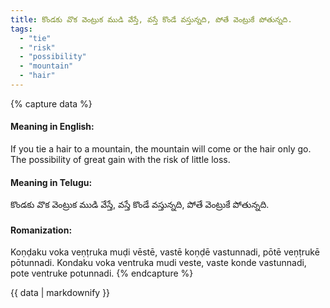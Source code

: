 ```yaml
---
title: కొండకు వొక వెంట్రుక ముడి వేస్తే, వస్తే కొండే వస్తున్నది, పోతే వెంట్రుకే పోతున్నది.
tags:
  - "tie"
  - "risk"
  - "possibility"
  - "mountain"
  - "hair"
---
```


{% capture data %}
#### Meaning in English:
If you tie a hair to a mountain, the mountain will come or the hair only go.
The possibility of great gain with the risk of little loss.

#### Meaning in Telugu:
కొండకు వొక వెంట్రుక ముడి వేస్తే, వస్తే కొండే వస్తున్నది, పోతే వెంట్రుకే పోతున్నది.

#### Romanization:
Koṇḍaku voka veṇṭruka muḍi vēstē, vastē koṇḍē vastunnadi, pōtē veṇṭrukē pōtunnadi.
Kondaku voka ventruka mudi veste, vaste konde vastunnadi, pote ventruke potunnadi.
{% endcapture %}

{{ data | markdownify }}

